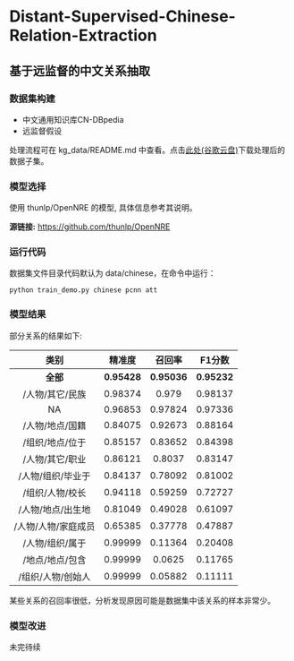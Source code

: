 ﻿# Distant-Supervised-Chinese-Relation-Extraction
## 基于远监督的中文关系抽取

### 数据集构建

* 中文通用知识库CN-DBpedia
* 远监督假设

处理流程可在 kg_data/README.md 中查看。点击[此处(谷歌云盘)](https://drive.google.com/open?id=1XmWW3-wveKiJFauqZTPcSbsgh4lECRBK)下载处理后的数据子集。

### 模型选择

使用 thunlp/OpenNRE 的模型, 具体信息参考其说明。

**源链接:** https://github.com/thunlp/OpenNRE

### 运行代码

数据集文件目录代码默认为 data/chinese，在命令中运行：
```
python train_demo.py chinese pcnn att
```
### 模型结果

部分关系的结果如下:

类别|精准度|召回率|F1分数
:-:|:-:|:-:|:-:
**全部**|**0.95428**|**0.95036**|**0.95232**
/人物/其它/民族|0.98374|0.979|0.98137
NA|0.96853|0.97824|0.97336
/人物/地点/国籍|0.84075|0.92673|0.88164
/组织/地点/位于|0.85157|0.83652|0.84398
/人物/其它/职业|0.86121|0.8037|0.83147
/人物/组织/毕业于|0.84137|0.78092|0.81002
/组织/人物/校长|0.94118|0.59259|0.72727
/人物/地点/出生地|0.81049|0.49028|0.61097
/人物/人物/家庭成员|0.65385|0.37778|0.47887
/人物/组织/属于|0.99999|0.11364|0.20408
/地点/地点/包含|0.99999|0.0625|0.11765
/组织/人物/创始人|0.99999|0.05882|0.11111

某些关系的召回率很低，分析发现原因可能是数据集中该关系的样本非常少。

### 模型改进

未完待续